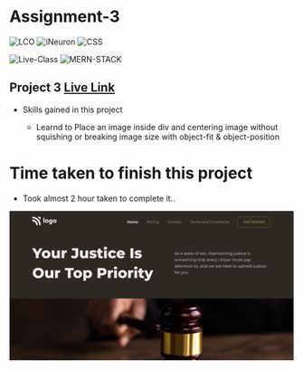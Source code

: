 # Assignment-3

![LCO](https://img.shields.io/badge/LCO-Hitesh--Choudhary-brightgreen)  ![iNeuron](https://img.shields.io/badge/iNeuron-FullStack--JS-brightgreen)  ![CSS](https://img.shields.io/badge/HTML-CSS-orange)

![Live-Class](https://img.shields.io/badge/LIVE--CLASS-PROJECT--3-blue)  ![MERN-STACK](https://img.shields.io/badge/MERN--STACK-DEVELOPER-red)

## Project 3 [Live Link](https://vinaymaurya-project-3.netlify.app/)

- Skills gained in this project 
    
    * Learnd to Place an image inside div and centering image without squishing    or breaking image size with object-fit & object-position


# Time taken to finish this project

- Took almost 2 hour taken to complete it..

![Thumbnail](./thumbnail.png)